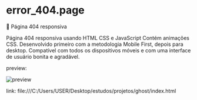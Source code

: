 # error_404.page

👻 Página 404 responsiva

Página 404 responsiva usando HTML CSS e JavaScript
Contém animações CSS.
Desenvolvido primeiro com a metodologia Mobile First, depois para desktop.
Compatível com todos os dispositivos móveis e com uma interface de usuário bonita e agradável.

preview:

![preview](https://github.com/user-attachments/assets/f98f4407-eb9f-4ab2-bdf2-9f4787eae965)


link: file:///C:/Users/USER/Desktop/estudos/projetos/ghost/index.html

